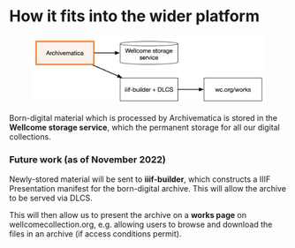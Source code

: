 # How it fits into the wider platform

<figure><img src="../.gitbook/assets/Untitled 2.png" alt=""><figcaption></figcaption></figure>

Born-digital material which is processed by Archivematica is stored in the **Wellcome storage service**, which the permanent storage for all our digital collections.

### Future work (as of November 2022)

Newly-stored material will be sent to **iiif-builder**, which constructs a IIIF Presentation manifest for the born-digital archive. This will allow the archive to be served via DLCS.

This will then allow us to present the archive on a **works page** on wellcomecollection.org, e.g. allowing users to browse and download the files in an archive (if access conditions permit).
